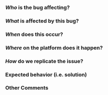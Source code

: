 ### *Who* is the bug affecting?
<!-- Ex. Un-logged / logged users, interns, ...  -->

### *What* is affected by this bug?
<!-- Ex. supervision, sending messages, ... -->

### *When* does this occur?
<!-- Ex. After ending a conversation, every night at 3pm, ... -->

### *Where* on the platform does it happen?
<!-- Ex. On the conversation profile page, ... -->


### *How* do we replicate the issue?
<!-- Please be specific as possible. Use dashes (-) or numbers (1.) to create a list of steps -->


### Expected behavior (i.e. solution)
<!-- What should have happened? -->


### Other Comments
